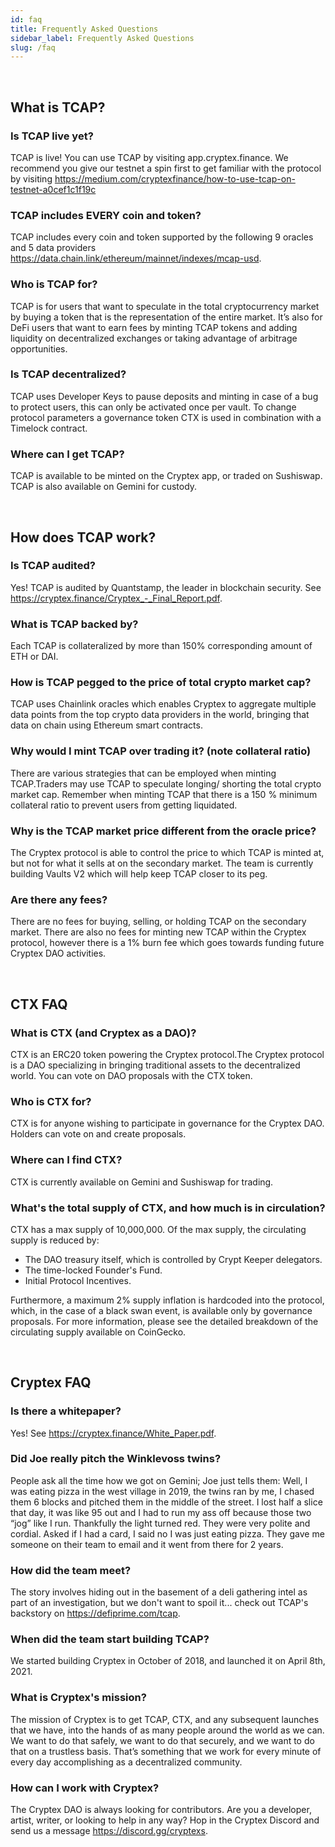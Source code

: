 ```yaml
---
id: faq
title: Frequently Asked Questions
sidebar_label: Frequently Asked Questions
slug: /faq
---
```


<br />

## What is TCAP?

### Is TCAP live yet?

TCAP is live! You can use TCAP by visiting app.cryptex.finance. We recommend you give our testnet a spin first to get familiar with the protocol by visiting
https://medium.com/cryptexfinance/how-to-use-tcap-on-testnet-a0cef1c1f19c

### TCAP includes EVERY coin and token?

TCAP includes every coin and token supported by the following 9 oracles and 5 data providers
https://data.chain.link/ethereum/mainnet/indexes/mcap-usd.

### Who is TCAP for?

TCAP is for users that want to speculate in the total cryptocurrency market by buying a token that is the representation of the entire market.
It’s also for DeFi users that want to earn fees by minting TCAP tokens and adding liquidity on decentralized exchanges or taking advantage of
arbitrage opportunities.

### Is TCAP decentralized?

TCAP uses Developer Keys to pause deposits and minting in case of a bug to protect users, this can only be activated once per vault.
To change protocol parameters a governance token CTX is used in combination with a Timelock contract.

### Where can I get TCAP?

TCAP is available to be minted on the Cryptex app, or traded on Sushiswap. TCAP is also available on Gemini for custody.

<br />

## How does TCAP work?

### Is TCAP audited?

Yes! TCAP is audited by Quantstamp, the leader in blockchain security. See
https://cryptex.finance/Cryptex_-_Final_Report.pdf.

### What is TCAP backed by?

Each TCAP is collateralized by more than 150% corresponding amount of ETH or DAI.

### How is TCAP pegged to the price of total crypto market cap?

TCAP uses Chainlink oracles which enables Cryptex to aggregate multiple data points from the top crypto data providers in the world,
bringing that data on chain using Ethereum smart contracts.

### Why would I mint TCAP over trading it? (note collateral ratio)

There are various strategies that can be employed when minting TCAP.Traders may use TCAP to speculate longing/ shorting the total crypto market
cap. Remember when minting TCAP that there is a 150 % minimum collateral ratio to prevent users from getting liquidated.

### Why is the TCAP market price different from the oracle price?

The Cryptex protocol is able to control the price to which TCAP is minted at, but not for what it sells at on the secondary market.
The team is currently building Vaults V2 which will help keep TCAP closer to its peg.

### Are there any fees? 

There are no fees for buying, selling, or holding TCAP on the secondary market. There are also no fees for minting new TCAP within the Cryptex protocol,
however there is a 1% burn fee which goes towards funding future Cryptex DAO activities.

<br />

## CTX FAQ

### What is CTX (and Cryptex as a DAO)?

CTX is an ERC20 token powering the Cryptex protocol.The Cryptex protocol is a DAO specializing in bringing traditional assets to the decentralized world.
You can vote on DAO proposals with the CTX token.

###  Who is CTX for?

CTX is for anyone wishing to participate in governance for the Cryptex DAO. Holders can vote on and create proposals.

### Where can I find CTX?

CTX is currently available on Gemini and Sushiswap for trading.

### What's the total supply of CTX, and how much is in circulation?

CTX has a max supply of 10,000,000. Of the max supply, the circulating supply is reduced by:

- The DAO treasury itself, which is controlled by Crypt Keeper delegators.
- The time-locked Founder's Fund.
- Initial Protocol Incentives.

Furthermore, a maximum 2% supply inflation is hardcoded into the protocol, which, in the case of a black swan event, is available only
by governance proposals. For more information, please see the detailed breakdown of the circulating supply available on CoinGecko.

<br />

## Cryptex FAQ

### Is there a whitepaper?
Yes! See https://cryptex.finance/White_Paper.pdf.

### Did Joe really pitch the Winklevoss twins?

People ask all the time how we got on Gemini; Joe just tells them: Well, I was eating pizza in the west village in 2019, the twins ran by me,
I chased them 6 blocks and pitched them in the middle of the street. I lost half a slice that day, it was like 95 out and I had to run my
ass off because those two “jog” like I run. Thankfully the light turned red. They were very polite and cordial. Asked if I had a card,
I said no I was just eating pizza. They gave me someone on their team to email and it went from there for 2 years.

### How did the team meet?

The story involves hiding out in the basement of a deli gathering intel as part of an investigation, but we don't want to spoil
it... check out TCAP's backstory on https://defiprime.com/tcap.

### When did the team start building TCAP?

We started building Cryptex in October of 2018, and launched it on April 8th, 2021.

### What is Cryptex's mission?

The mission of Cryptex is to get TCAP, CTX, and any subsequent launches that we have, into the hands of as many people around the world as we can.
We want to do that safely, we want to do that securely, and we want to do that on a trustless basis. That’s something that we work
for every minute of every day accomplishing as a decentralized community.

### How can I work with Cryptex?

The Cryptex DAO is always looking for contributors. Are you a developer, artist, writer, or looking to help in any way?
Hop in the Cryptex Discord and send us a message https://discord.gg/cryptexs.
